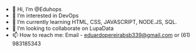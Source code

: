 - 👋 Hi, I’m @Eduhops
- 👀 I’m interested in DevOps
- 🌱 I’m currently learning HTML, CSS, JAVASCRIPT, NODE.JS, SQL.
- 💞️ I’m looking to collaborate on LupaData
- 📫 How to reach me: Email - eduardopereirabsb339@gmail.com or (61) 983185343

<!---
Eduhops/Eduhops is a ✨ special ✨ repository because its `README.md` (this file) appears on your GitHub profile.
You can click the Preview link to take a look at your changes.
--->
